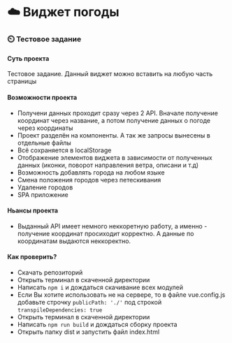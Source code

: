 # ☁️ Виджет погоды

### ⏲️ Тестовое задание

#### Суть проекта
Тестовое задание. Данный виджет можно вставить на любую часть страницы

#### Возможности проекта
- Получени данных проходит сразу через 2 API. Вначале получение координат через название, а потом получение данных о погоде через координаты
- Проект разделён на компоненты. А так же запросы вынесены в отдельные файлы
- Всё сохраняется в localStorage
- Отображение элементов виджета в зависимости от полученных данных (иконки, поворот направления ветра, описани и т.д)
- Возможность добавлять города на любом языке
- Смена положения городов через петескивания
- Удаление городов
- SPA приложение

#### Ньансы проекта
- Выданный API имеет немного неккоретную работу, а именно - получение координат просиходит корректно. А данные по координатам выдаются неккоректно.


#### Как проверить?
- Скачать репозиторий
- Открыть терминал в скаченной директории
- Написать ```npm i``` и дождаться скачивание всех модулей
- Если Вы хотите использовать не на сервере, то в файле vue.config.js добавьте строчку ```publicPath: './'``` под строкой ```transpileDependencies: true```
- Открыть терминал в скаченной директории
- Написать ```npm run build``` и дождаться сборку проекта
- Открыть папку dist и запустить файл index.html


